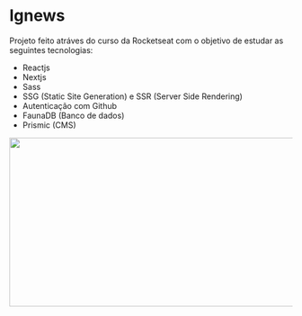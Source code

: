 # Ignews

Projeto feito atráves do curso da Rocketseat com o objetivo de estudar as seguintes tecnologias: 

- Reactjs
- Nextjs
- Sass
- SSG (Static Site Generation) e SSR (Server Side Rendering)
- Autenticação com Github
- FaunaDB (Banco de dados)
- Prismic (CMS)

<img src="./public/images/" style="height: 300px; width: 700px" />
